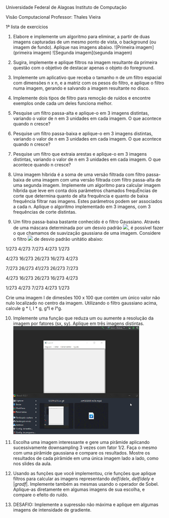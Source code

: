 Universidade Federal de Alagoas
Instituto de Computação

Visão Computacional
Professor: Thales Vieira

1ª lista de exercícios

1. Elabore e implemente um algoritmo para eliminar, a partir de duas imagens capturadas de um mesmo ponto de vista, o background (ou imagem de fundo). Aplique nas imagens abaixo.
![Primeira imagem](primeira imagem) ![Segunda imagem](segunda imagem)

2. Sugira, implemente e aplique filtros na imagem resultante da primeira questão com o objetivo de destacar apenas o objeto do foreground.

3. Implemente um aplicativo que receba o tamanho n de um filtro espacial com dimensões n x n, e a matriz com os pesos do filtro, e aplique o filtro numa imagem, gerando e salvando a imagem resultante no disco.

4. Implemente dois tipos de filtro para remoção de ruídos e encontre exemplos onde cada um deles funciona melhor.

5. Pesquise um filtro passa-alta e aplique-o em 3 imagens distintas, variando o valor de n em 3 unidades em cada imagem. O que acontece quando n cresce?

6. Pesquise um filtro passa-baixa e aplique-o em 3 imagens distintas, variando o valor de n em 3 unidades em cada imagem. O que acontece quando n cresce?

7. Pesquise um filtro que extraia arestas e aplique-o em 3 imagens distintas, variando o valor de n em 3 unidades em cada imagem. O que acontece quando n cresce?

8. Uma imagem híbrida é a soma de uma versão filtrada com filtro passa-baixa de uma imagem com uma versão filtrada com filtro passa-alta de uma segunda imagem. Implemente um algoritmo para calcular imagem híbrida que leve em conta dois parâmetros chamados frequÊncias de corte que determina quanto de alta frequência e quanto de baixa frequência filtrar nas imagens. Estes parâmetros podem ser associados a cada n. Aplique o algoritmo implementado em 3 imagens, com 3 frequências de corte distintas.

9. Um filtro passa-baixa bastante conhecido é o filtro Gaussiano. Através de uma máscara determinada por um desvio padrão <img src="https://render.githubusercontent.com/render/math?math=\sigma">, é possível fazer o que chamamos de suavização gaussiana de uma imagem. Considere o filtro <img src="https://render.githubusercontent.com/render/math?math=5x5"> de desvio padrão unitátio abaixo:

1/273  4/273  7/273  4/273 1/273

4/273 16/273 26/273 16/273 4/273

7/273 26/273 41/273 26/273 7/273

4/273 16/273 26/273 16/273 4/273

1/273  4/273  7/273  4/273 1/273

Crie uma imagem I de dimesões 100 x 100 que contém um único valor não nulo localizado no centro da imagem. Utilizando o filtro gaussiano acima, calcule g * I, I * g, g°I e I°g.

10. Implemente uma função que reduza um ou aumente a resolução da imagem por fatores (sx, sy). Aplique em três imagens distintas.
<img src="https://github.com/jhonnye0/ECOM100_Listas/blob/main/lista1/imagens/b64yPN6Ibi.gif" width="400px"></img>

11. Escolha uma imagem interessante e gere uma pirâmide aplicando sucessivamente downsampling 3 vezes com fator 1/2. Faça o mesmo com uma pirâmide gaussiana e compare os resultados. Mostre os resultados de cada pirâmide em uma única imagem lado a lado, como nos slides da aula.

12. Usando as funções que você implementou, crie funções que aplique filtros para calcular as imagens representando $del f/del x$, $del f/del y$ e |$grad f$|. Implemente também as mesmas usando o operador de Sobel. Aplique-as diretamente em algumas imagens de sua escolha, e compare o efeito do ruído.

13. DESAFIO: Implemente a supressão não máxima e aplique em algumas imagens de intensidade de gradiente.
